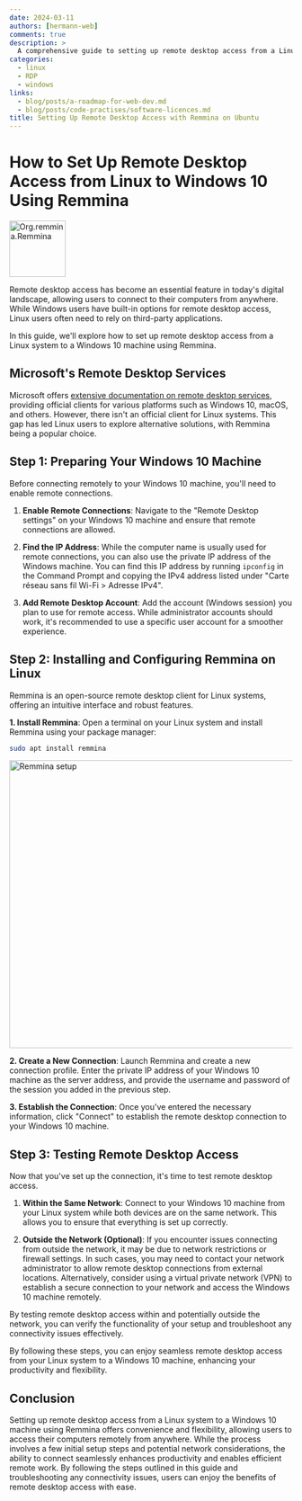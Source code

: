 ```yaml
---
date: 2024-03-11
authors: [hermann-web]
comments: true
description: >
  A comprehensive guide to setting up remote desktop access from a Linux system to a Windows 10 machine using Remmina.
categories:
  - linux
  - RDP
  - windows
links:
  - blog/posts/a-roadmap-for-web-dev.md
  - blog/posts/code-practises/software-licences.md
title: Setting Up Remote Desktop Access with Remmina on Ubuntu
---
```


# How to Set Up Remote Desktop Access from Linux to Windows 10 Using Remmina

<div class="float-img-container float-img-right">
  <a title="Remmina App authors, Antenore Gatta, CC BY-SA 4.0 &lt;https://creativecommons.org/licenses/by-sa/4.0&gt;, via Wikimedia Commons" href="https://commons.wikimedia.org/wiki/File:Org.remmina.Remmina.svg"><img width="100" alt="Org.remmina.Remmina" src="https://upload.wikimedia.org/wikipedia/commons/thumb/9/96/Org.remmina.Remmina.svg/128px-Org.remmina.Remmina.svg.png"></a>
</div>

Remote desktop access has become an essential feature in today's digital landscape, allowing users to connect to their computers from anywhere.
While Windows users have built-in options for remote desktop access, Linux users often need to rely on third-party applications.

In this guide, we'll explore how to set up remote desktop access from a Linux system to a Windows 10 machine using Remmina.

<!-- more -->

## Microsoft's Remote Desktop Services

Microsoft offers [extensive documentation on remote desktop services](https://learn.microsoft.com/en-us/windows-server/remote/remote-desktop-services/clients/remote-desktop-clients), providing official clients for various platforms such as Windows 10, macOS, and others. However, there isn't an official client for Linux systems. This gap has led Linux users to explore alternative solutions, with Remmina being a popular choice.

## Step 1: Preparing Your Windows 10 Machine

Before connecting remotely to your Windows 10 machine, you'll need to enable remote connections.

1. **Enable Remote Connections**: Navigate to the "Remote Desktop settings" on your Windows 10 machine and ensure that remote connections are allowed.

2. **Find the IP Address**: While the computer name is usually used for remote connections, you can also use the private IP address of the Windows machine. You can find this IP address by running `ipconfig` in the Command Prompt and copying the IPv4 address listed under "Carte réseau sans fil Wi-Fi > Adresse IPv4".

3. **Add Remote Desktop Account**: Add the account (Windows session) you plan to use for remote access. While administrator accounts should work, it's recommended to use a specific user account for a smoother experience.

## Step 2: Installing and Configuring Remmina on Linux

Remmina is an open-source remote desktop client for Linux systems, offering an intuitive interface and robust features.

**1. Install Remmina**: Open a terminal on your Linux system and install Remmina using your package manager:

```bash
sudo apt install remmina
```

<div class="float-img-container float-img-right">
  <a title="Flidster, CC BY-SA 4.0 &lt;https://creativecommons.org/licenses/by-sa/4.0&gt;, via Wikimedia Commons" href="https://commons.wikimedia.org/wiki/File:Remmina_setup.png"><img width="512" alt="Remmina setup" src="https://upload.wikimedia.org/wikipedia/commons/thumb/1/13/Remmina_setup.png/512px-Remmina_setup.png"></a>
</div>

**2. Create a New Connection**: Launch Remmina and create a new connection profile. Enter the private IP address of your Windows 10 machine as the server address, and provide the username and password of the session you added in the previous step.

**3. Establish the Connection**: Once you've entered the necessary information, click "Connect" to establish the remote desktop connection to your Windows 10 machine.

## Step 3: Testing Remote Desktop Access

Now that you've set up the connection, it's time to test remote desktop access.

1. **Within the Same Network**: Connect to your Windows 10 machine from your Linux system while both devices are on the same network. This allows you to ensure that everything is set up correctly.

2. **Outside the Network (Optional)**: If you encounter issues connecting from outside the network, it may be due to network restrictions or firewall settings. In such cases, you may need to contact your network administrator to allow remote desktop connections from external locations. Alternatively, consider using a virtual private network (VPN) to establish a secure connection to your network and access the Windows 10 machine remotely.

By testing remote desktop access within and potentially outside the network, you can verify the functionality of your setup and troubleshoot any connectivity issues effectively.

By following these steps, you can enjoy seamless remote desktop access from your Linux system to a Windows 10 machine, enhancing your productivity and flexibility.

## Conclusion

Setting up remote desktop access from a Linux system to a Windows 10 machine using Remmina offers convenience and flexibility, allowing users to access their computers remotely from anywhere. While the process involves a few initial setup steps and potential network considerations, the ability to connect seamlessly enhances productivity and enables efficient remote work. By following the steps outlined in this guide and troubleshooting any connectivity issues, users can enjoy the benefits of remote desktop access with ease.
